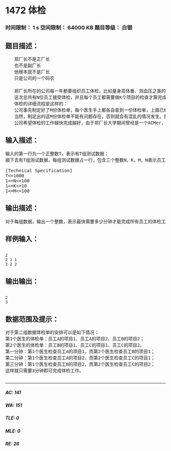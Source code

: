 # 1472 体检   
### 时间限制： 1 s     空间限制： 64000 KB     题目等级： 白银  
## 题目描述：  

<pre>
　　郑厂长不是正厂长  
　　也不是副厂长  
　　他根本就不是厂长  
　　只是公司的一个码农  
　　  
　　郑厂长所在的公司每一年都要组织员工体检，比如量身高体重、测血压之类的，今年也不例外。  
　　这次总共有N位员工接受体检，并且每个员工都需要做K个项目的检查才算完成整个体检的流程。现在来了M个医生为员工做身体检查，并且每一位医生都带齐了检查这K个项目的器材来(也就是说每个医生都能进行这K个项目中的任意一项检查)。  
　　体检的详细流程是这样的：  
　　公司事先制定好了M份体检单，每个医生手上都各自拿到一份体检单，上面已经安排好了检查的次序，以及每一次检查所对应的员工和项目。每个医生按照体检单上的次序为相应的员工做相应的项目检查。医生拿到的体检单上的名单也可以是空的，就是这个医生不需要检查任何员工的任何项目。  
　　当然，制定出的这M份体检单不能有问题存在，否则就会有混乱的情况发生。按照常理来说，同一个医生在同一时间只能为一个员工做一个项目的检查。另外，同一个员工在同一时间也只能进行一个项目的检查，当然，不同的医生或不同的员工可以在同一时间进行项目检查。现在假设每个员工的每个项目的检查时间都是一分钟（其它时间花费忽略不计，只考虑项目检查工作所花费的一分钟)。  
　　公司希望体检的工作越快完成越好，由于郑厂长大学期间曾经是一个ACMer，所以公司就将体检的安排工作交给了他，他需要计算出最快需要多少分钟能完成所有员工的体检工作。
</pre>
  
  
## 输入描述：  

<pre>
输入的第一行为一个正整数T，表示有T组测试数据；  
接下去有T组测试数据，每组测试数据占一行，包含三个整数N，K，M，N表示员工的人数，K表示体检的项目数，M表示医生的人数。  
  
[Technical Specification]  
T<=1000  
1<=N<=100  
1<=K<=10  
1<=M<=100
</pre>
  
  
## 输出描述：  

<pre>
对于每组数据，输出一个整数，表示最快需要多少分钟才能完成所有员工的体检工作。
</pre>
  
  
## 样例输入：  

<pre><code>
2
2 1 1
3 2 2
</code></pre>
  
  
## 输出输出：  

<pre><code>
2
3
</code></pre>
  
  
## 数据范围及提示：  

<pre>
对于第二组数据体检单的安排可以是如下情况：
第1个医生的体检单：员工A的项目1、员工A的项目2、员工B的项目2；
第2个医生的体检单：员工B的项目1、员工C的项目1、员工C的项目2。
第一分钟：第1个医生检查员工A的项目1，而第2个医生检查员工B的项目1；
第二分钟：第1个医生检查员工A的项目2，而第2个医生检查员工C的项目1；
第三分钟：第1个医生检查员工B的项目2，而第2个医生检查员工C的项目2；
这样就只需要3分钟即可完成体检工作。

</pre>
  
  
***  

##### AC: 141  
##### WA: 151  
##### TLE: 0  
##### MLE: 0  
##### RE: 26  

